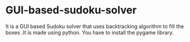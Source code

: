 # GUI-based-sudoku-solver
It is a GUI based Sudoku solver that uses backtracking algorithm to fill the boxes .It is made using python.
You have to install the pygame library.
